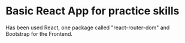# Basic React App for practice skills

Has been used React, one package called "react-router-dom" and Bootstrap for the Frontend.